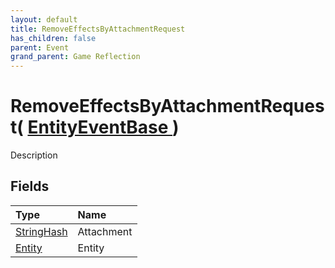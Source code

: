 ```yaml
---
layout: default
title: RemoveEffectsByAttachmentRequest
has_children: false
parent: Event
grand_parent: Game Reflection
---
```

# RemoveEffectsByAttachmentRequest( [ EntityEventBase ](/docs/game-reflection/events/entity_event_base) )
Description 

## Fields

| Type | Name |
|:-------------|:--------------|
| [StringHash](/docs/game-reflection/classes/string_hash) | Attachment |
| [Entity](/docs/game-reflection/classes/entity) | Entity |

